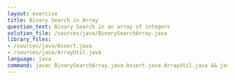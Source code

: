 ```yaml
---
layout: exercise
title: Binary Search in Array
question_text: Binary Search in an array of integers
solution_file: /sources/java/BinarySearchArray.java
library_files:
- /sources/java/Assert.java
- /sources/java/ArrayUtil.java
language: java
command: javac BinarySearchArray.java Assert.java ArrayUtil.java && java BinarySearchArray
---
```

